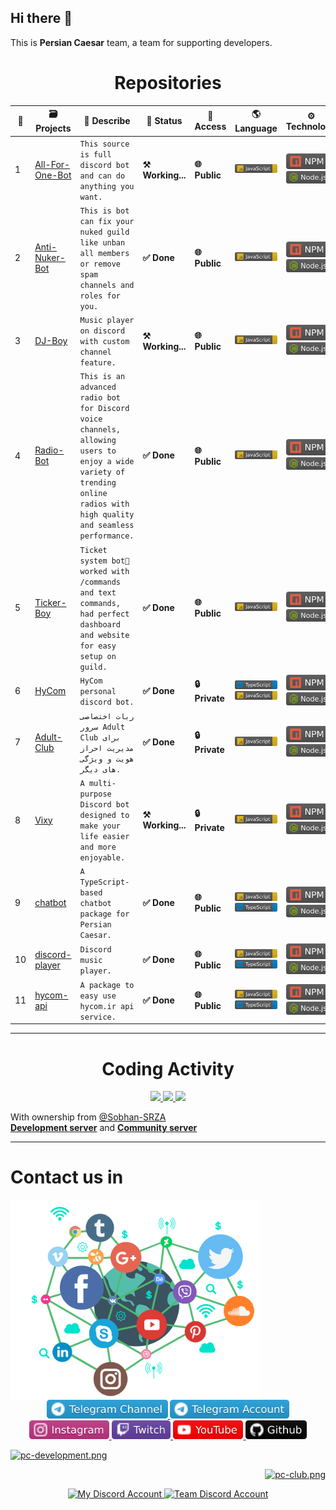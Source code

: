 ## Hi there 👋
This is **Persian Caesar** team, a team for supporting developers.

<h1 align="center">Repositories</h1>
<div align="center">

| 🔢 | 🗃 Projects | 📖 Describe | 📡 Status | 🔐 Access | 🌎 Language | ⚙️ Technology | ⭐ Stars | 🖨 Forks |
| ----------- | ----------- | ----------- | ----------- | ----------- | ----------- | ----------- | ----------- | ----------- |
| 1 | [All-For-One-Bot](https://github.com/Persian-Caesar/All-For-One-Bot) | `This source is full discord bot and can do anything you want.` | **⚒ Working...** | **🌐 Public** | ![Used JavaScript](https://github.com/Sobhan-SRZA/Sobhan-SRZA/blob/main/images/javascript.svg) | ![Used NPM](https://github.com/Sobhan-SRZA/Sobhan-SRZA/blob/main/images/npm.svg) ![Used Node.js](https://github.com/Sobhan-SRZA/Sobhan-SRZA/blob/main/images/node.js.svg) | ![Stars](https://img.shields.io/github/stars/Persian-Caesar/All-For-One-Bot?style=flat-square) | ![Forks](https://img.shields.io/github/forks/Persian-Caesar/All-For-One-Bot?style=flat-square) |
| 2 | [Anti-Nuker-Bot](https://github.com/Persian-Caesar/Anti-Nuker-Bot) | `This is bot can fix your nuked guild like unban all members or remove spam channels and roles for you.` | **✅ Done** | **🌐 Public** | ![Used JavaScript](https://github.com/Sobhan-SRZA/Sobhan-SRZA/blob/main/images/javascript.svg) | ![Used NPM](https://github.com/Sobhan-SRZA/Sobhan-SRZA/blob/main/images/npm.svg) ![Used Node.js](https://github.com/Sobhan-SRZA/Sobhan-SRZA/blob/main/images/node.js.svg) | ![Stars](https://img.shields.io/github/stars/Persian-Caesar/Anti-Nuker-Bot?style=flat-square) | ![Forks](https://img.shields.io/github/forks/Persian-Caesar/Anti-Nuker-Bot?style=flat-square) |
| 3 | [DJ-Boy](https://github.com/Persian-Caesar/DJ-Boy) | `Music player on discord with custom channel feature.` | **⚒ Working...** | **🌐 Public** | ![Used JavaScript](https://github.com/Sobhan-SRZA/Sobhan-SRZA/blob/main/images/javascript.svg) | ![Used NPM](https://github.com/Sobhan-SRZA/Sobhan-SRZA/blob/main/images/npm.svg) ![Used Node.js](https://github.com/Sobhan-SRZA/Sobhan-SRZA/blob/main/images/node.js.svg) | ![Stars](https://img.shields.io/github/stars/Persian-Caesar/DJ-Boy?style=flat-square) | ![Forks](https://img.shields.io/github/forks/Persian-Caesar/DJ-Boy?style=flat-square) |
| 4 | [Radio-Bot](https://github.com/Persian-Caesar/Radio-Bot) | `This is an advanced radio bot for Discord voice channels, allowing users to enjoy a wide variety of trending online radios with high quality and seamless performance.` | **✅ Done** | **🌐 Public** | ![Used JavaScript](https://github.com/Sobhan-SRZA/Sobhan-SRZA/blob/main/images/javascript.svg) | ![Used NPM](https://github.com/Sobhan-SRZA/Sobhan-SRZA/blob/main/images/npm.svg) ![Used Node.js](https://github.com/Sobhan-SRZA/Sobhan-SRZA/blob/main/images/node.js.svg) | ![Stars](https://img.shields.io/github/stars/Persian-Caesar/Radio-Bot?style=flat-square) | ![Forks](https://img.shields.io/github/forks/Persian-Caesar/Radio-Bot?style=flat-square) |
| 5 | [Ticker-Boy](https://github.com/Persian-Caesar/Ticker-Boy) | `Ticket system bot🎫 worked with /commands and text commands, had perfect dashboard and website for easy setup on guild.` | **✅ Done** | **🌐 Public** | ![Used JavaScript](https://github.com/Sobhan-SRZA/Sobhan-SRZA/blob/main/images/javascript.svg) | ![Used NPM](https://github.com/Sobhan-SRZA/Sobhan-SRZA/blob/main/images/npm.svg) ![Used Node.js](https://github.com/Sobhan-SRZA/Sobhan-SRZA/blob/main/images/node.js.svg) | ![Stars](https://img.shields.io/github/stars/Persian-Caesar/Ticker-Boy?style=flat-square) | ![Forks](https://img.shields.io/github/forks/Persian-Caesar/Ticker-Boy?style=flat-square) |
| 6 | [HyCom](https://github.com/Persian-Caesar/HyCom) | `HyCom personal discord bot.` | **✅ Done** | **🔒 Private** | ![Used TypeScript](https://github.com/Sobhan-SRZA/Sobhan-SRZA/blob/main/images/typescript.svg) ![Used JavaScript](https://github.com/Sobhan-SRZA/Sobhan-SRZA/blob/main/images/javascript.svg) | ![Used NPM](https://github.com/Sobhan-SRZA/Sobhan-SRZA/blob/main/images/npm.svg) ![Used Node.js](https://github.com/Sobhan-SRZA/Sobhan-SRZA/blob/main/images/node.js.svg) | `none` | `none` |
| 7 | [Adult-Club](https://github.com/Persian-Caesar/Adult-Club) | `ربات اختصاصی سرور Adult Club برای مدیریت احراز هویت و ویژگی های دیگر.` | **✅ Done** | **🔒 Private** | ![Used JavaScript](https://github.com/Sobhan-SRZA/Sobhan-SRZA/blob/main/images/javascript.svg) | ![Used NPM](https://github.com/Sobhan-SRZA/Sobhan-SRZA/blob/main/images/npm.svg) ![Used Node.js](https://github.com/Sobhan-SRZA/Sobhan-SRZA/blob/main/images/node.js.svg) | `none` | `none` |
| 8 | [Vixy](https://github.com/Persian-Caesar/Vixy) | `A multi-purpose Discord bot designed to make your life easier and more enjoyable.` | **⚒ Working...** | **🔒 Private** | ![Used JavaScript](https://github.com/Sobhan-SRZA/Sobhan-SRZA/blob/main/images/javascript.svg) | ![Used NPM](https://github.com/Sobhan-SRZA/Sobhan-SRZA/blob/main/images/npm.svg) ![Used Node.js](https://github.com/Sobhan-SRZA/Sobhan-SRZA/blob/main/images/node.js.svg) | `none` | `none` |
| 9 | [chatbot](https://github.com/Persian-Caesar/chatbot) | `A TypeScript-based chatbot package for Persian Caesar.` | **✅ Done** | **🌐 Public** | ![Used JavaScript](https://github.com/Sobhan-SRZA/Sobhan-SRZA/blob/main/images/javascript.svg) ![Used TypeScript](https://github.com/Sobhan-SRZA/Sobhan-SRZA/blob/main/images/typescript.svg) | ![Used NPM](https://github.com/Sobhan-SRZA/Sobhan-SRZA/blob/main/images/npm.svg) ![Used Node.js](https://github.com/Sobhan-SRZA/Sobhan-SRZA/blob/main/images/node.js.svg) | ![Stars](https://img.shields.io/github/stars/Persian-Caesar/chatbot?style=flat-square) | ![Forks](https://img.shields.io/github/forks/Persian-Caesar/chatbot?style=flat-square) |
| 10 | [discord-player](https://github.com/Persian-Caesar/discord-player) | `Discord music player.` | **✅ Done** | **🌐 Public** | ![Used JavaScript](https://github.com/Sobhan-SRZA/Sobhan-SRZA/blob/main/images/javascript.svg) ![Used TypeScript](https://github.com/Sobhan-SRZA/Sobhan-SRZA/blob/main/images/typescript.svg) | ![Used NPM](https://github.com/Sobhan-SRZA/Sobhan-SRZA/blob/main/images/npm.svg) ![Used Node.js](https://github.com/Sobhan-SRZA/Sobhan-SRZA/blob/main/images/node.js.svg) | ![Stars](https://img.shields.io/github/stars/Persian-Caesar/discord-player?style=flat-square) | ![Forks](https://img.shields.io/github/forks/Persian-Caesar/discord-player?style=flat-square) |
| 11 | [hycom-api](https://github.com/Persian-Caesar/hycom-api) | `A package to easy use hycom.ir api service.` | **✅ Done** | **🌐 Public** | ![Used JavaScript](https://github.com/Sobhan-SRZA/Sobhan-SRZA/blob/main/images/javascript.svg) ![Used TypeScript](https://github.com/Sobhan-SRZA/Sobhan-SRZA/blob/main/images/typescript.svg) | ![Used NPM](https://github.com/Sobhan-SRZA/Sobhan-SRZA/blob/main/images/npm.svg) ![Used Node.js](https://github.com/Sobhan-SRZA/Sobhan-SRZA/blob/main/images/node.js.svg) | ![Stars](https://img.shields.io/github/stars/Persian-Caesar/hycom-api?style=flat-square) | ![Forks](https://img.shields.io/github/forks/Persian-Caesar/hycom-api?style=flat-square) |

</div>

---

<h1 align="center">Coding Activity</h1>

<div align="center">
  <div align="center">
    <div>
      <a href="https://github.com/Persian-Caesar?tab=followers" target="_blank">
         <img src="https://img.shields.io/github/followers/Persian-Caesar?logo=github&style=for-the-badge">
      </a>
      <a href="https://github.com/Persian-Caesar/" target="_blank">
         <img src="https://img.shields.io/github/stars/Persian-Caesar?logo=github&style=for-the-badge">
      </a>
      <a href="https://github.com/Persian-Caesar/" target="_blank">
         <img src="https://komarev.com/ghpvc/?username=Persian-Caesar&logo=github&style=for-the-badge">
      </a>
    </div>
  </div>
</div>

With ownership from [@Sobhan-SRZA](https://github.com/Sobhan-SRZA)</br>
[**Development server**](https://dsc.gg/persian-caesar) and [**Community server**](https://dsc.gg/pc-club)

---

# **Contact us in**
<div align="center">
  <a href="https://srza.ir" target="_blank">
   <img align="left" src="https://raw.githubusercontent.com/Sobhan-SRZA/Sobhan-SRZA/refs/heads/main/images/social.png" alt="Sobhan-SRZA social" width=400px>
  </a>

  <a href="https://t.me/d_opa_mine" target="_blank">
   <img alt="Telegram"
    src="https://raw.githubusercontent.com/Sobhan-SRZA/Sobhan-SRZA/refs/heads/main/images/telegram-ch.svg"
    height="30" />
  </a>

  <a href="https://t.me/Sobhan_SRZA" target="_blank">
   <img alt="Telegram"
    src="https://raw.githubusercontent.com/Sobhan-SRZA/Sobhan-SRZA/refs/heads/main/images/telegram-ac.svg"
    height="30" />
  </a>

  <a href="https://www.instagram.com/mr.sinre?igsh=cWk1aHdhaGRnOGg%3D&utm_source=qr" target="_blank">
   <img alt="Instagram"
    src="https://raw.githubusercontent.com/Sobhan-SRZA/Sobhan-SRZA/refs/heads/main/images/instagram.svg"
    height="30" />
  </a>

  <a href="https://www.twitch.tv/sobhan_srza" target="_blank">
   <img alt="Twitch"
    src="https://raw.githubusercontent.com/Sobhan-SRZA/Sobhan-SRZA/refs/heads/main/images/twitch.svg"
    height="30" />
  </a>

  <a href="https://www.youtube.com/@mr_sinre?app=desktop&sub_confirmation=1" target="_blank">
   <img alt="YouTube"
    src="https://raw.githubusercontent.com/Sobhan-SRZA/Sobhan-SRZA/refs/heads/main/images/youtube.svg"
    height="30" />
  </a>
  
  <a href="https://github.com/Sobhan-SRZA" target="_blank">
   <img alt="Github"
    src="https://raw.githubusercontent.com/Sobhan-SRZA/Sobhan-SRZA/refs/heads/main/images/github.svg"
    height="30" />
  </a>
  
  <p align="left">
   <a href="https://discord.gg/xh2S2h67UW" target="_blank">
    <img src="https://discord.com/api/guilds/1054814674979409940/widget.png?style=banner2" alt="pc-development.png">
   </a>
  </p>

  <p align="right">
   <a href="https://discord.gg/54zDNTAymF" target="_blank">
    <img src="https://discord.com/api/guilds/1181764925874507836/widget.png?style=banner2" alt="pc-club.png">
   </a>
  </p>

  <div align="center">
   <a href="https://discord.com/users/865630940361785345" target="_blank">
    <img alt="My Discord Account" src="https://discord.c99.nl/widget/theme-1/865630940361785345.png" />
   </a>
    <a href="https://discord.com/users/986314682547716117" target="_blank" align="right">
    <img alt="Team Discord Account" src="https://discord.c99.nl/widget/theme-1/986314682547716117.png" />
   </a>
  </div>

 </div>

</div>
